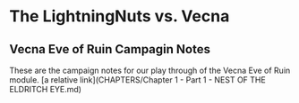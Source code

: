 # The LightningNuts vs. Vecna
## Vecna Eve of Ruin Campagin Notes

These are the campaign notes for our play through of the Vecna Eve of Ruin module.
[a relative link](CHAPTERS/Chapter 1 - Part 1 - NEST OF THE ELDRITCH EYE.md)
